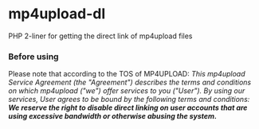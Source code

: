 # mp4upload-dl

PHP 2-liner for getting the direct link of mp4upload files

### Before using
Please note that according to the TOS of MP4UPLOAD:
_This mp4upload Service Agreement (the "Agreement") describes the terms and conditions on which mp4upload ("we") offer services to you ("User"). By using our services, User agrees to be bound by the following terms and conditions:
**We reserve the right to disable direct linking on user accounts that are using excessive bandwidth or otherwise abusing the system.**_
